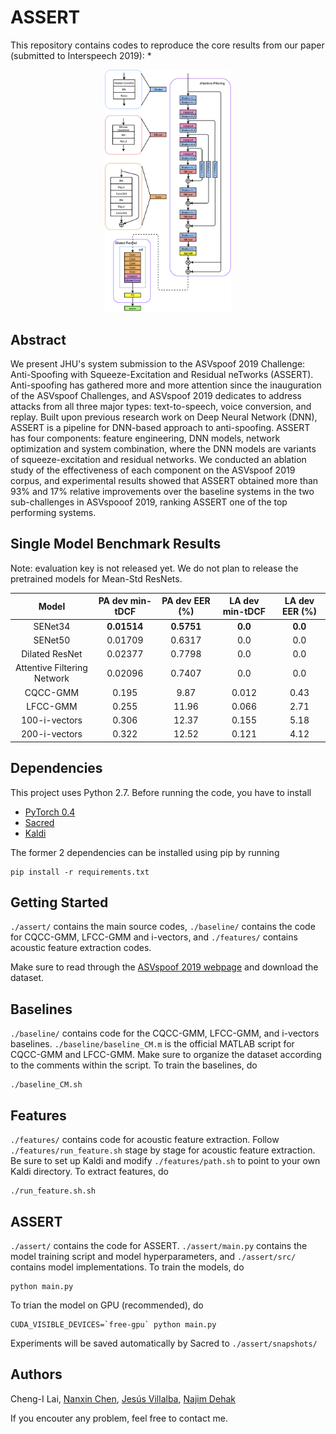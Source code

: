 # ASSERT
This repository contains codes to reproduce the core results from our paper (submitted to Interspeech 2019): 
*  

<p align="center">
 <img src="img/network.png" width="40%">
</p>

## Abstract 
We present JHU's system submission to the ASVspoof 2019 Challenge: Anti-Spoofing with Squeeze-Excitation and Residual neTworks (ASSERT). Anti-spoofing has gathered more and more attention since the inauguration of the ASVspoof Challenges, and ASVspoof 2019 dedicates to address attacks from all three major types: text-to-speech, voice conversion, and replay. Built upon previous research work on Deep Neural Network (DNN), ASSERT is a pipeline for DNN-based approach to anti-spoofing. ASSERT has four components: feature engineering, DNN models, network optimization and system combination, where the DNN models are variants of squeeze-excitation and residual networks. We conducted an ablation study of the effectiveness of each component on the ASVspoof 2019 corpus, and experimental results showed that ASSERT obtained more than 93% and 17% relative improvements over the baseline systems in the two sub-challenges in ASVspooof 2019, ranking ASSERT one of the top performing systems. 

## Single Model Benchmark Results
Note: evaluation key is not released yet. We do not plan to release the pretrained models for Mean-Std ResNets.  

|            Model            | PA dev min-tDCF | PA dev EER (%) | LA dev min-tDCF | LA dev EER (%) | 
| :-------------------------: | :-------------: | :------------: | :-------------: | :------------: |
|           SENet34           |   **0.01514**   |   **0.5751**   |     **0.0**     |     **0.0**    |  
|           SENet50           |     0.01709     |     0.6317     |       0.0       |       0.0      |  
|        Dilated ResNet       |     0.02377     |     0.7798     |       0.0       |       0.0      |
| Attentive Filtering Network |     0.02096     |     0.7407     |       0.0       |       0.0      |
|          CQCC-GMM           |     0.195       |     9.87       |       0.012     |       0.43     |  
|          LFCC-GMM           |     0.255       |    11.96       |       0.066     |       2.71     |
|       100-i-vectors         |     0.306       |    12.37       |       0.155     |       5.18     |
|       200-i-vectors         |     0.322       |    12.52       |       0.121     |       4.12     |

## Dependencies
This project uses Python 2.7. Before running the code, you have to install
* [PyTorch 0.4](https://pytorch.org)
* [Sacred](https://sacred.readthedocs.io/en/latest/index.html)
* [Kaldi](https://github.com/kaldi-asr/kaldi)

The former 2 dependencies can be installed using pip by running
```
pip install -r requirements.txt
```

## Getting Started
`./assert/` contains the main source codes, `./baseline/` contains the code for CQCC-GMM, LFCC-GMM and i-vectors, and `./features/` contains acoustic feature extraction codes. 

Make sure to read through the [ASVspoof 2019 webpage](http://www.asvspoof.org) and download the dataset.

## Baselines
`./baseline/` contains code for the CQCC-GMM, LFCC-GMM, and i-vectors baselines. `./baseline/baseline_CM.m` is the official MATLAB script for CQCC-GMM and LFCC-GMM. Make sure to organize the dataset according to the comments within the script. To train the baselines, do 
```
./baseline_CM.sh
```

## Features 
`./features/` contains code for acoustic feature extraction. Follow `./features/run_feature.sh` stage by stage for acoustic feature extraction. Be sure to set up Kaldi and modify `./features/path.sh` to point to your own Kaldi directory. To extract features, do  
```
./run_feature.sh.sh
```

## ASSERT 
`./assert/` contains the code for ASSERT. `./assert/main.py` contains the model training script and model hyperparameters, and `./assert/src/` contains model implementations. To train the models, do
```
python main.py
```
To trian the model on GPU (recommended), do 
```
CUDA_VISIBLE_DEVICES=`free-gpu` python main.py
```
Experiments will be saved automatically by Sacred to `./assert/snapshots/`

## Authors 
Cheng-I Lai, [Nanxin Chen](http://myemacs.com), [Jesús Villalba](https://www.clsp.jhu.edu/faculty/jesus-villalba/), [Najim Dehak](https://engineering.jhu.edu/ece/faculty/najim-dehak/)

If you encouter any problem, feel free to contact me.
